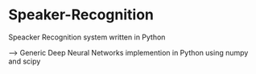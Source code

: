 # Speaker-Recognition

Speacker Recognition system written in Python

--> Generic Deep Neural Networks implemention in Python using numpy and scipy
